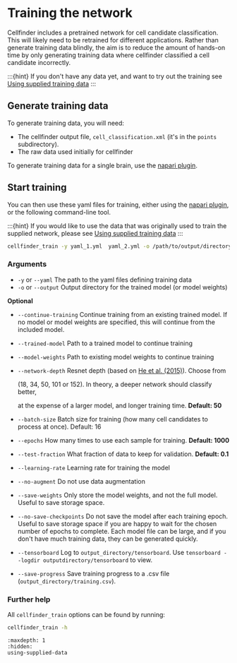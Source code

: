 # Training the network

Cellfinder includes a pretrained network for cell candidate classification. This will likely need to be retrained for 
different applications. Rather than generate training data blindly, the aim is to reduce the amount of hands-on 
time by only generating training data where cellfinder classified a cell candidate incorrectly.

:::{hint}
If you don't have any data yet, and want to try out the training see [Using supplied training data](using-supplied-data)
:::

## Generate training data

To generate training data, you will need:

* The cellfinder output file, `cell_classification.xml` (it's in the `points` subdirectory).
* The raw data used initially for cellfinder

To generate training data for a single brain, use the 
[napari plugin](/documentation/cellfinder/user-guide/napari-plugin/training-data-generation).

## Start training

You can then use these yaml files for training, either using the
[napari plugin](/documentation/cellfinder/user-guide/napari-plugin/training-the-network), or the following 
command-line tool.

:::{hint}
If you would like to use the data that was originally used to train the supplied network, 
please see [Using supplied training data](using-supplied-data)
:::

```bash
cellfinder_train -y yaml_1.yml  yaml_2.yml -o /path/to/output/directory/
```

### Arguments

* `-y` or `--yaml` The path to the yaml files defining training data
*   `-o` or `--output` Output directory for the trained model (or model weights)


**Optional**

* `--continue-training` Continue training from an existing trained model. If no model or model weights are 
specified, this will continue from the included model.
* `--trained-model` Path to a trained model to continue training
* `--model-weights` Path to existing model weights to continue training
*   `--network-depth` Resnet depth (based on [He et al. (2015)](https://arxiv.org/abs/1512.03385)). Choose from

    (18, 34, 50, 101 or 152). In theory, a deeper network should classify better,

    at the expense of a larger model, and longer training time. **Default: 50**
* `--batch-size` Batch size for training (how many cell candidates to process at once). Default: 16
* `--epochs` How many times to use each sample for training. **Default: 1000**
* `--test-fraction` What fraction of data to keep for validation. **Default: 0.1**
* `--learning-rate` Learning rate for training the model
* `--no-augment` Do not use data augmentation
* `--save-weights` Only store the model weights, and not the full model. Useful to save storage space.
* `--no-save-checkpoints` Do not save the model after each training epoch. Useful to save storage space 
if you are happy to wait for the chosen number of epochs to complete. Each model file can be large, and if 
you don't have much training data, they can be generated quickly.
* `--tensorboard` Log to `output_directory/tensorboard`. Use `tensorboard --logdir outputdirectory/tensorboard` to view.
* `--save-progress` Save training progress to a .csv file (`output_directory/training.csv`).

### Further help

All `cellfinder_train` options can be found by running:

```bash
cellfinder_train -h
```


```{toctree}
:maxdepth: 1
:hidden:
using-supplied-data
```
